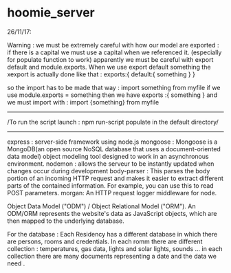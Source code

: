 # hoomie_server


26/11/17:

 Warning : we must be extremely careful with how our model are exported : if there is a capital we must use a capital when we referenced it.
 (especially for populate function to work)
apparently we must be careful with export default and module.exports. When we use export default something the xexport is actually done like that :
exports:{
    default:{
        something
    }
}

so the import has to be made that way : import something from myfile
if we use module.exports = something then we have
exports :{
    something
}
and we must import with : import {something} from myfile
________________________________________________________________________________________________________________________


/To run the script launch : npm run-script populate in the default directory/
________________________________________________________________________________________________________________________

express : server-side framework using node.js
mongoose : Mongoose is a MongoDB(an open source NoSQL database that uses a document-oriented data model) object modeling tool designed to work in an asynchronous environment.
nodemon : allows the serveur to be instantly updated when changes occur during development
body-parser : This parses the body portion of an incoming HTTP request and makes it easier to extract different parts of the contained information. For example, you can use this to read POST parameters.
morgan: An HTTP request logger middleware for node.

Object Data Model ("ODM") / Object Relational Model ("ORM"). An ODM/ORM represents the website's data as JavaScript objects, which are then mapped to the underlying database.

For the database : 
Each Residency has a different database in which there are persons, rooms and credentials. In each romm there are different collection : temperatures, gas data, lights and solar lights, sounds ... in each collection there are many documents representing a date and the data we need .
